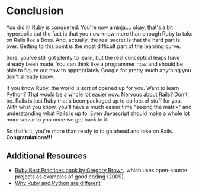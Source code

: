 # Conclusion

You did it! Ruby is conquered.  You're now a ninja.... okay, that's a bit hyperbolic but the fact is that you now know more than enough Ruby to take on Rails like a Boss.  And, actually, the real secret is that the hard part is over.  Getting to this point is the most difficult part of the learning curve.

Sure, you've still got plenty to learn, but the real conceptual leaps have already been made.  You can think like a programmer now and should be able to figure out how to appropriately Google for pretty much anything you don't already know.  

If you know Ruby, the world is sort of opened up for you.  Want to learn Python?  That would be a whole lot easier now.  Nervous about Rails?  Don't be.  Rails is just Ruby that's been packaged up to do lots of stuff for you.  With what you know, you'll have a much easier time "seeing the matrix" and understanding what Rails is up to.  Even Javascript should make a whole lot more sense to you once we get back to it.

So that's it, you're more than ready to to go ahead and take on Rails.  **Congratulations!!!**

## Additional Resources

* [Ruby Best Practices book by Gregory Brown](http://majesticseacreature.com/rbp-book/pdfs/rbp_1-0.pdf), which uses open-source projects as examples of good coding (2009).
* [Why Ruby and Python are different](http://stackoverflow.com/questions/1113611/what-does-ruby-have-that-python-doesnt-and-vice-versa?rq=1)
